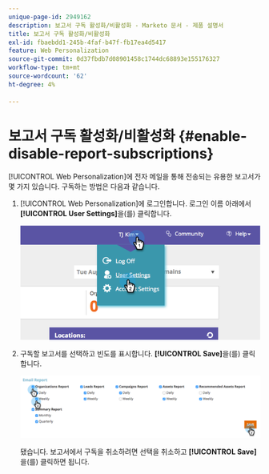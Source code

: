 ```yaml
---
unique-page-id: 2949162
description: 보고서 구독 활성화/비활성화 - Marketo 문서 - 제품 설명서
title: 보고서 구독 활성화/비활성화
exl-id: fbaebdd1-245b-4faf-b47f-fb17ea4d5417
feature: Web Personalization
source-git-commit: 0d37fbdb7d08901458c1744dc68893e155176327
workflow-type: tm+mt
source-wordcount: '62'
ht-degree: 4%

---
```


# 보고서 구독 활성화/비활성화 {#enable-disable-report-subscriptions}

[!UICONTROL Web Personalization]에 전자 메일을 통해 전송되는 유용한 보고서가 몇 가지 있습니다. 구독하는 방법은 다음과 같습니다.

1. [!UICONTROL Web Personalization]에 로그인합니다. 로그인 이름 아래에서 **[!UICONTROL User Settings]**&#x200B;을(를) 클릭합니다.

   ![](assets/image2014-9-17-20-3a48-3a28.png)

1. 구독할 보고서를 선택하고 빈도를 표시합니다. **[!UICONTROL Save]**&#x200B;을(를) 클릭합니다.

   ![](assets/email-settings.png)

   됐습니다. 보고서에서 구독을 취소하려면 선택을 취소하고 **[!UICONTROL Save]**&#x200B;을(를) 클릭하면 됩니다.
